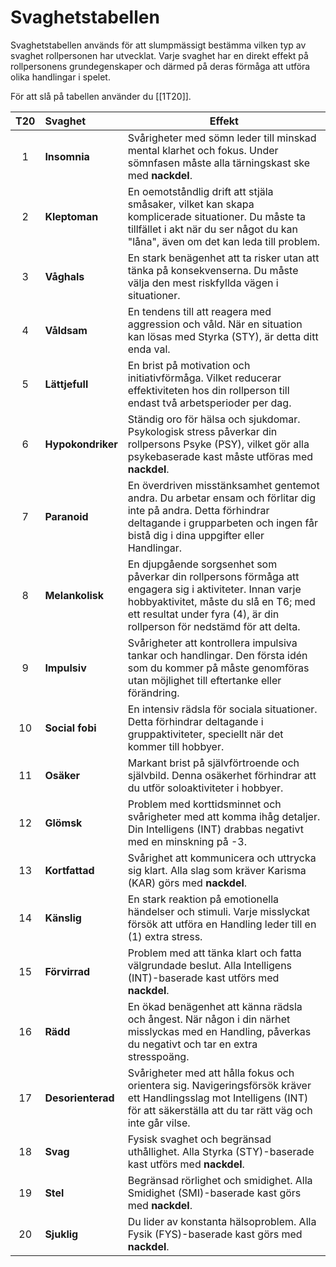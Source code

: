 # Svaghetstabellen

Svaghetstabellen används för att slumpmässigt bestämma vilken typ av svaghet rollpersonen har utvecklat. Varje svaghet har en direkt effekt på rollpersonens grundegenskaper och därmed på deras förmåga att utföra olika handlingar i spelet.

För att slå på tabellen använder du [[1T20]].

| **T20** | **Svaghet**        | **Effekt**                                                           |
|:-------:|:-------------------|----------------------------------------------------------------------|
| 1   | **Insomnia**   | Svårigheter med sömn leder till minskad mental klarhet och fokus. Under sömnfasen måste alla tärningskast ske med **nackdel**. |
| 2   | **Kleptoman**  | En oemotståndlig drift att stjäla småsaker, vilket kan skapa komplicerade situationer. Du måste ta tillfället i akt när du ser något du kan "låna", även om det kan leda till problem. |
| 3   | **Våghals**    | En stark benägenhet att ta risker utan att tänka på konsekvenserna. Du måste välja den mest riskfyllda vägen i situationer. |
| 4   | **Våldsam**    | En tendens till att reagera med aggression och våld. När en situation kan lösas med Styrka (STY), är detta ditt enda val. |
| 5   | **Lättjefull** | En brist på motivation och initiativförmåga. Vilket reducerar effektiviteten hos din rollperson till endast två arbetsperioder per dag. |
| 6   | **Hypokondriker** | Ständig oro för hälsa och sjukdomar. Psykologisk stress påverkar din rollpersons Psyke (PSY), vilket gör alla psykebaserade kast måste utföras med **nackdel**. |
| 7   | **Paranoid**   | En överdriven misstänksamhet gentemot andra. Du arbetar ensam och förlitar dig inte på andra. Detta förhindrar deltagande i grupparbeten och ingen får bistå dig i dina uppgifter eller Handlingar. |
| 8   | **Melankolisk** | En djupgående sorgsenhet som påverkar din rollpersons förmåga att engagera sig i aktiviteter. Innan varje hobbyaktivitet, måste du slå en T6; med ett resultat under fyra (4), är din rollperson för nedstämd för att delta. |
| 9   | **Impulsiv**   | Svårigheter att kontrollera impulsiva tankar och handlingar. Den första idén som du kommer på måste genomföras utan möjlighet till eftertanke eller förändring. |
| 10  | **Social fobi** | En intensiv rädsla för sociala situationer. Detta förhindrar deltagande i gruppaktiviteter, speciellt när det kommer till hobbyer. |
| 11  | **Osäker**     | Markant brist på självförtroende och självbild. Denna osäkerhet förhindrar att du utför soloaktiviteter i hobbyer. |
| 12  | **Glömsk**     | Problem med korttidsminnet och svårigheter med att komma ihåg detaljer. Din Intelligens (INT) drabbas negativt med en minskning på -3. |
| 13  | **Kortfattad** | Svårighet att kommunicera och uttrycka sig klart. Alla slag som kräver Karisma (KAR) görs med **nackdel**. |
| 14  | **Känslig**    | En stark reaktion på emotionella händelser och stimuli. Varje misslyckat försök att utföra en Handling leder till en (1) extra stress. |
| 15  | **Förvirrad**  | Problem med att tänka klart och fatta välgrundade beslut. Alla Intelligens (INT)-baserade kast utförs med **nackdel**. |
| 16  | **Rädd**       | En ökad benägenhet att känna rädsla och ångest. När någon i din närhet misslyckas med en Handling, påverkas du negativt och tar en extra stresspoäng. |
| 17  | **Desorienterad** | Svårigheter med att hålla fokus och orientera sig. Navigeringsförsök kräver ett Handlingsslag mot Intelligens (INT) för att säkerställa att du tar rätt väg och inte går vilse. |
| 18  | **Svag**       | Fysisk svaghet och begränsad uthållighet. Alla Styrka (STY)-baserade kast utförs med **nackdel**. |
| 19  | **Stel**       | Begränsad rörlighet och smidighet. Alla Smidighet (SMI)-baserade kast görs med **nackdel**. |
| 20  | **Sjuklig**    | Du lider av konstanta hälsoproblem. Alla Fysik (FYS)-baserade kast görs med **nackdel**. |

